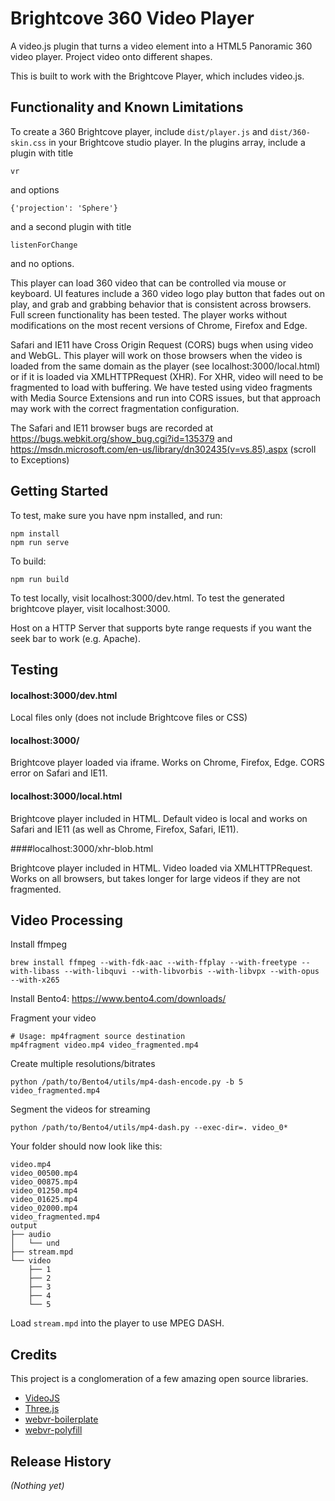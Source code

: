 
# Brightcove 360 Video Player

A video.js plugin that turns a video element into a HTML5 Panoramic 360 video player. Project video onto different shapes.

This is built to work with the Brightcove Player, which includes video.js.

## Functionality and Known Limitations

To create a 360 Brightcove player, include `dist/player.js` and `dist/360-skin.css` in your Brightcove studio player. In the plugins array, include a plugin with title

```
vr
```

and options

```
{'projection': 'Sphere'}
```

and a second plugin with title

```
listenForChange
```

and no options.

This player can load 360 video that can be controlled via mouse or keyboard. UI features include a 360 video logo play button that fades out on play, and grab and grabbing behavior that is consistent across browsers. Full screen functionality has been tested. The player works without modifications on the most recent versions of Chrome, Firefox and Edge.

Safari and IE11 have Cross Origin Request (CORS) bugs when using video and WebGL. This player will work on those browsers when the video is loaded from the same domain as the player (see localhost:3000/local.html) or if it is loaded via XMLHTTPRequest (XHR). For XHR, video will need to be fragmented to load with buffering. We have tested using video fragments with Media Source Extensions and run into CORS issues, but that approach may work with the correct fragmentation configuration.

The Safari and IE11 browser bugs are recorded at https://bugs.webkit.org/show_bug.cgi?id=135379 and https://msdn.microsoft.com/en-us/library/dn302435(v=vs.85).aspx (scroll to Exceptions)

## Getting Started

To test, make sure you have npm installed, and run:

```
npm install
npm run serve
```

To build:
```
npm run build
```

To test locally, visit localhost:3000/dev.html. To test the generated brightcove player, visit localhost:3000.

Host on a HTTP Server that supports byte range requests if you want the seek bar to work (e.g. Apache).

## Testing

#### localhost:3000/dev.html

Local files only (does not include Brightcove files or CSS)

#### localhost:3000/

Brightcove player loaded via iframe. Works on Chrome, Firefox, Edge. CORS error on Safari and IE11.

#### localhost:3000/local.html

Brightcove player included in HTML. Default video is local and works on Safari and IE11 (as well as Chrome, Firefox, Safari, IE11).

####localhost:3000/xhr-blob.html

Brightcove player included in HTML. Video loaded via XMLHTTPRequest. Works on all browsers, but takes longer for large videos if they are not fragmented.

## Video Processing
Install ffmpeg
```
brew install ffmpeg --with-fdk-aac --with-ffplay --with-freetype --with-libass --with-libquvi --with-libvorbis --with-libvpx --with-opus --with-x265
```

Install Bento4: https://www.bento4.com/downloads/

Fragment your video
```
# Usage: mp4fragment source destination
mp4fragment video.mp4 video_fragmented.mp4
```

Create multiple resolutions/bitrates
```
python /path/to/Bento4/utils/mp4-dash-encode.py -b 5 video_fragmented.mp4
```

Segment the videos for streaming
```
python /path/to/Bento4/utils/mp4-dash.py --exec-dir=. video_0*
```

Your folder should now look like this:
```
video.mp4
video_00500.mp4
video_00875.mp4
video_01250.mp4
video_01625.mp4
video_02000.mp4
video_fragmented.mp4
output
├── audio
│   └── und
├── stream.mpd
└── video
    ├── 1
    ├── 2
    ├── 3
    ├── 4
    └── 5
```

Load `stream.mpd` into the player to use MPEG DASH.

## Credits ##

This project is a conglomeration of a few amazing open source libraries.

* [VideoJS](http://www.videojs.com)
* [Three.js](http://threejs.org)
* [webvr-boilerplate](https://github.com/borismus/webvr-boilerplate)
* [webvr-polyfill](https://github.com/borismus/webvr-polyfill)


## Release History
_(Nothing yet)_

